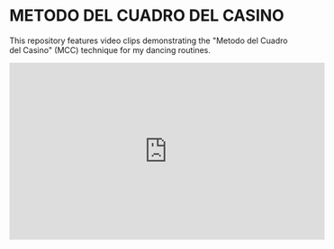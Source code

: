 # METODO DEL CUADRO DEL CASINO
This repository features video clips demonstrating the "Metodo del Cuadro del Casino" (MCC) technique for my dancing routines.

<iframe width="560" height="315" src="https://www.youtube.com/embed/eFTyaAtHCJE?si=jGI5CZMHQsX6Zruo&amp;clip=Ugkxq7k9EA932ENAC4SkGE8rXouL1glT4hW_&amp;clipt=EJraARjH9QM" title="YouTube video player" frameborder="0" allow="accelerometer; autoplay; clipboard-write; encrypted-media; gyroscope; picture-in-picture; web-share" referrerpolicy="strict-origin-when-cross-origin" allowfullscreen></iframe>
